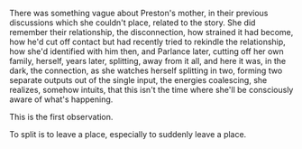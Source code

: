 There was something vague about Preston's mother, in their previous discussions which she couldn't place, related to the story. She did remember their relationship, the disconnection, how strained it had become, how he'd cut off contact but had recently tried to rekindle the relationship, how she'd identified with him then, and Parlance later, cutting off her own family, herself, years later, splitting, away from it all, and here it was, in the dark, the connection, as she watches herself splitting in two, forming two separate outputs out of the single input, the energies coalescing, she realizes, somehow intuits, that this isn't the time where she'll be consciously aware of what's happening.

This is the first observation.

To split is to leave a place, especially to suddenly leave a place.